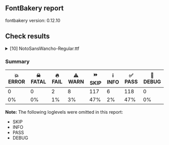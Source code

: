 ## FontBakery report

fontbakery version: 0.12.10





## Check results



<details><summary>[10] NotoSansWancho-Regular.ttf</summary>
<div>
<details>
    <summary>🔥 <b>FAIL</b> Shapes languages in all GF glyphsets. <a href="https://fontbakery.readthedocs.io/en/stable/fontbakery/checks/googlefonts.glyphset.html#"></a></summary>
    <div>







* 🔥 **FAIL** <p>GF_Latin_Core glyphset:</p>
<table>
<thead>
<tr>
<th align="left">Language</th>
<th align="left">FAIL messages</th>
</tr>
</thead>
<tbody>
<tr>
<td align="left">nl_Latn (Dutch)</td>
<td align="left">Shaper didn't attach acutecomb to J</td>
</tr>
<tr>
<td align="left">^</td>
<td align="left">Shaper didn't attach acutecomb to uni0237</td>
</tr>
</tbody>
</table>
 [code: failed-language-shaping]



</div>
</details>

<details>
    <summary>🔥 <b>FAIL</b> Check for presence of an ARTICLE.en_us.html file <a href="https://fontbakery.readthedocs.io/en/stable/fontbakery/checks/googlefonts.description.html#"></a></summary>
    <div>







* 🔥 **FAIL** <p>This is a Noto font but it lacks an ARTICLE.en_us.html file.</p>
 [code: missing-article]



* 🔥 **FAIL** <p>This is a Noto font but it lacks a DESCRIPTION.en_us.html file.</p>
 [code: missing-description]



</div>
</details>

<details>
    <summary>⚠️ <b>WARN</b> Check mark characters are in GDEF mark glyph class. <a href="https://fontbakery.readthedocs.io/en/stable/fontbakery/checks/opentype.gdef.html#"></a></summary>
    <div>







* ⚠️ **WARN** <p>The following mark characters could be in the GDEF mark glyph class:
acutecomb (U+0301), gravecomb (U+0300), tildecomb (U+0303), uni0302 (U+0302), uni0304 (U+0304), uni0306 (U+0306), uni0307 (U+0307), uni0308 (U+0308), uni030A (U+030A), uni030B (U+030B), uni030C (U+030C), uni0326 (U+0326), uni0327 (U+0327) and uni0328 (U+0328)</p>
 [code: mark-chars]



</div>
</details>

<details>
    <summary>⚠️ <b>WARN</b> Check if each glyph has the recommended amount of contours. <a href="https://fontbakery.readthedocs.io/en/stable/fontbakery/checks/universal.html#"></a></summary>
    <div>







* ⚠️ **WARN** <p>This check inspects the glyph outlines and detects the total number of contours in each of them. The expected values are infered from the typical ammounts of contours observed in a large collection of reference font families. The divergences listed below may simply indicate a significantly different design on some of your glyphs. On the other hand, some of these may flag actual bugs in the font such as glyphs mapped to an incorrect codepoint. Please consider reviewing the design and codepoint assignment of these to make sure they are correct.</p>
<p>The following glyphs do not have the recommended number of contours:</p>
<pre><code>- Glyph name: aogonek	Contours detected: 3	Expected: 2

- Glyph name: uogonek	Contours detected: 2	Expected: 1

- Glyph name: aogonek	Contours detected: 3	Expected: 2

- Glyph name: uogonek	Contours detected: 2	Expected: 1
</code></pre>
 [code: contour-count]



</div>
</details>

<details>
    <summary>⚠️ <b>WARN</b> Check font contains no unreachable glyphs <a href="https://fontbakery.readthedocs.io/en/stable/fontbakery/checks/universal.glyphset.html#"></a></summary>
    <div>







* ⚠️ **WARN** <p>The following glyphs could not be reached by codepoint or substitution rules:</p>
<pre><code>- braceright.wcho

- bracketright.wcho

- comma.wcho

- parenright.wcho

- period.wcho
</code></pre>
 [code: unreachable-glyphs]



</div>
</details>

<details>
    <summary>⚠️ <b>WARN</b> Validate size, and resolution of article images, and ensure article page has minimum length and includes visual assets. <a href="https://fontbakery.readthedocs.io/en/stable/fontbakery/checks/googlefonts.article.html#"></a></summary>
    <div>







* ⚠️ **WARN** <p>Family metadata at fonts/NotoSansWancho/googlefonts/ttf does not have an article.</p>
 [code: lacks-article]



</div>
</details>

<details>
    <summary>⚠️ <b>WARN</b> Check for codepoints not covered by METADATA subsets. <a href="https://fontbakery.readthedocs.io/en/stable/fontbakery/checks/googlefonts.subsets.html#"></a></summary>
    <div>







* ⚠️ **WARN** <p>The following codepoints supported by the font are not covered by
any subsets defined in the font's metadata file, and will never
be served. You can solve this by either manually adding additional
subset declarations to METADATA.pb, or by editing the glyphset
definitions.</p>
<ul>
<li>U+02D8 BREVE: try adding one of: yi, canadian-aboriginal</li>
<li>U+02D9 DOT ABOVE: try adding one of: yi, canadian-aboriginal</li>
<li>U+02DB OGONEK: try adding one of: yi, canadian-aboriginal</li>
<li>U+0302 COMBINING CIRCUMFLEX ACCENT: try adding one of: cherokee, coptic, tifinagh, math</li>
<li>U+0306 COMBINING BREVE: try adding one of: old-permic, tifinagh</li>
<li>U+0307 COMBINING DOT ABOVE: try adding one of: tifinagh, todhri, duployan, tai-le, coptic, canadian-aboriginal, hebrew, syriac, math, malayalam, old-permic</li>
<li>U+030A COMBINING RING ABOVE: try adding one of: duployan, syriac</li>
<li>U+030B COMBINING DOUBLE ACUTE ACCENT: try adding one of: cherokee, osage</li>
<li>U+030C COMBINING CARON: try adding one of: cherokee, tai-le</li>
<li>U+0326 COMBINING COMMA BELOW: try adding math</li>
<li>U+0327 COMBINING CEDILLA: try adding math</li>
<li>U+0328 COMBINING OGONEK: not included in any glyphset definition</li>
</ul>
<p>Or you can add the above codepoints to one of the subsets supported by the font: <code>latin</code>, <code>latin-ext</code>, <code>wancho</code></p>
 [code: unreachable-subsetting]



</div>
</details>

<details>
    <summary>⚠️ <b>WARN</b> Ensure soft_dotted characters lose their dot when combined with marks that replace the dot. <a href="https://fontbakery.readthedocs.io/en/stable/fontbakery/checks/shaping.html#"></a></summary>
    <div>







* ⚠️ **WARN** <p>The dot of soft dotted characters used in orthographies <em>must</em> disappear in the following strings: į̀ į́ į̂ į̃ į̄ į̌</p>
<p>The dot of soft dotted characters <em>should</em> disappear in other cases, for example: ĩ̦ ĭ̦ i̦̇ i̦̊ i̦̋ ǐ̦ ĩ̧ ĭ̧ i̧̇ i̧̊ i̧̋ ǐ̧ j̦̀ j̦́ ĵ̦ j̦̃ j̦̄ j̦̆ j̦̇ j̦̈</p>
<p>Your font fully covers the following languages that require the soft-dotted feature: Lithuanian (Latn, 2,357,094 speakers).</p>
<p>Your font does <em>not</em> cover the following languages that require the soft-dotted feature: Igbo (Latn, 27,823,640 speakers), Han (Latn, 6 speakers), South Central Banda (Latn, 244,000 speakers), Cicipu (Latn, 44,000 speakers), Dii (Latn, 71,000 speakers), Bete-Bendi (Latn, 100,000 speakers), Southern Kisi (Latn, 360,000 speakers), Ngbaka (Latn, 1,020,000 speakers), Ukrainian (Cyrl, 29,273,587 speakers), Gulay (Latn, 250,478 speakers), Aghem (Latn, 38,843 speakers), Ebira (Latn, 2,200,000 speakers), Zapotec (Latn, 490,000 speakers), Kpelle, Guinea (Latn, 622,000 speakers), Fur (Latn, 1,230,163 speakers), Vute (Latn, 21,000 speakers), Basaa (Latn, 332,940 speakers), Belarusian (Cyrl, 10,064,517 speakers), Mundani (Latn, 34,000 speakers), Mango (Latn, 77,000 speakers), Avokaya (Latn, 100,000 speakers), Koonzime (Latn, 40,000 speakers), Bafut (Latn, 158,146 speakers), Yala (Latn, 200,000 speakers), Kom (Latn, 360,685 speakers), Mfumte (Latn, 79,000 speakers), Lugbara (Latn, 2,200,000 speakers), Ma’di (Latn, 584,000 speakers), Dutch (Latn, 31,709,104 speakers), Ejagham (Latn, 120,000 speakers), Navajo (Latn, 166,319 speakers), Makaa (Latn, 221,000 speakers), Teke-Ebo (Latn, 260,000 speakers), Ekpeye (Latn, 226,000 speakers), Nateni (Latn, 100,000 speakers), Heiltsuk (Latn, 300 speakers), Ijo, Southeast (Latn, 2,471,000 speakers), Dan (Latn, 1,099,244 speakers), Nzakara (Latn, 50,000 speakers), Kaska (Latn, 125 speakers), Sar (Latn, 500,000 speakers).</p>
 [code: soft-dotted]



</div>
</details>

<details>
    <summary>⚠️ <b>WARN</b> Are any segments inordinately short? <a href="https://fontbakery.readthedocs.io/en/stable/fontbakery/checks/outline.html#"></a></summary>
    <div>







* ⚠️ **WARN** <p>The following glyphs have segments which seem very short:</p>
<pre><code>* u1E2C1 (U+1E2C1) contains a short segment B&lt;&lt;277.0,462.0&gt;-&lt;286.0,461.0&gt;-&lt;296.0,461.0&gt;&gt;

* u1E2C0 (U+1E2C0) contains a short segment B&lt;&lt;277.0,462.0&gt;-&lt;286.0,461.0&gt;-&lt;296.0,461.0&gt;&gt;

* u1E2D6 (U+1E2D6) contains a short segment B&lt;&lt;147.0,503.0&gt;-&lt;146.0,511.0&gt;-&lt;145.0,517.5&gt;&gt;

* u1E2C2 (U+1E2C2) contains a short segment B&lt;&lt;446.0,719.0&gt;-&lt;457.0,718.0&gt;-&lt;462.0,717.0&gt;&gt;

* u1E2C2 (U+1E2C2) contains a short segment L&lt;&lt;408.0,289.0&gt;--&lt;425.0,289.0&gt;&gt;

* u1E2C4 (U+1E2C4) contains a short segment B&lt;&lt;333.0,480.0&gt;-&lt;337.0,480.0&gt;-&lt;342.0,480.0&gt;&gt;

* u1E2DB (U+1E2DB) contains a short segment B&lt;&lt;401.0,120.0&gt;-&lt;399.0,117.0&gt;-&lt;395.0,114.0&gt;&gt;

* u1E2C8 (U+1E2C8) contains a short segment L&lt;&lt;520.0,710.0&gt;--&lt;520.0,701.0&gt;&gt;

* u1E2E9 (U+1E2E9) contains a short segment L&lt;&lt;444.0,257.0&gt;--&lt;452.0,257.0&gt;&gt;

* u1E2D5 (U+1E2D5) contains a short segment B&lt;&lt;147.0,503.0&gt;-&lt;146.0,511.0&gt;-&lt;145.0,517.5&gt;&gt;

* u1E2CA (U+1E2CA) contains a short segment L&lt;&lt;394.0,632.0&gt;--&lt;392.0,632.0&gt;&gt;

* u1E2F7 (U+1E2F7) contains a short segment L&lt;&lt;216.0,163.0&gt;--&lt;219.0,163.0&gt;&gt;

* u1E2E0 (U+1E2E0) contains a short segment L&lt;&lt;262.0,256.0&gt;--&lt;251.0,252.0&gt;&gt;

* u1E2E0 (U+1E2E0) contains a short segment L&lt;&lt;301.0,338.0&gt;--&lt;301.0,338.0&gt;&gt;

* M (U+004D) contains a short segment L&lt;&lt;177.0,626.0&gt;--&lt;173.0,626.0&gt;&gt;

* M (U+004D) contains a short segment L&lt;&lt;450.0,129.0&gt;--&lt;454.0,129.0&gt;&gt;

* N (U+004E) contains a short segment L&lt;&lt;176.0,593.0&gt;--&lt;172.0,593.0&gt;&gt;

* N (U+004E) contains a short segment L&lt;&lt;582.0,123.0&gt;--&lt;586.0,123.0&gt;&gt;

* Nacute (U+0143) contains a short segment L&lt;&lt;176.0,593.0&gt;--&lt;172.0,593.0&gt;&gt;

* Nacute (U+0143) contains a short segment L&lt;&lt;582.0,123.0&gt;--&lt;586.0,123.0&gt;&gt;

* Ncaron (U+0147) contains a short segment L&lt;&lt;176.0,593.0&gt;--&lt;172.0,593.0&gt;&gt;

* Ncaron (U+0147) contains a short segment L&lt;&lt;582.0,123.0&gt;--&lt;586.0,123.0&gt;&gt;

* uni0145 (U+0145) contains a short segment L&lt;&lt;176.0,593.0&gt;--&lt;172.0,593.0&gt;&gt;

* uni0145 (U+0145) contains a short segment L&lt;&lt;582.0,123.0&gt;--&lt;586.0,123.0&gt;&gt;

* Ntilde (U+00D1) contains a short segment L&lt;&lt;176.0,593.0&gt;--&lt;172.0,593.0&gt;&gt;

* Ntilde (U+00D1) contains a short segment L&lt;&lt;582.0,123.0&gt;--&lt;586.0,123.0&gt;&gt;

* Q (U+0051) contains a short segment B&lt;&lt;416.0,-9.0&gt;-&lt;410.0,-9.0&gt;-&lt;403.5,-9.5&gt;&gt;

* Q (U+0051) contains a short segment B&lt;&lt;403.5,-9.5&gt;-&lt;397.0,-10.0&gt;-&lt;391.0,-10.0&gt;&gt;

* Uogonek (U+0172) contains a short segment B&lt;&lt;539.5,-158.5&gt;-&lt;551.0,-156.0&gt;-&lt;559.0,-155.0&gt;&gt;

* W (U+0057) contains a short segment B&lt;&lt;468.0,577.5&gt;-&lt;463.0,600.0&gt;-&lt;461.0,609.0&gt;&gt;

* Wacute (U+1E82) contains a short segment B&lt;&lt;468.0,577.5&gt;-&lt;463.0,600.0&gt;-&lt;461.0,609.0&gt;&gt;

* Wcircumflex (U+0174) contains a short segment B&lt;&lt;468.0,577.5&gt;-&lt;463.0,600.0&gt;-&lt;461.0,609.0&gt;&gt;

* Wdieresis (U+1E84) contains a short segment B&lt;&lt;468.0,577.5&gt;-&lt;463.0,600.0&gt;-&lt;461.0,609.0&gt;&gt;

* Wgrave (U+1E80) contains a short segment B&lt;&lt;468.0,577.5&gt;-&lt;463.0,600.0&gt;-&lt;461.0,609.0&gt;&gt;

* a (U+0061) contains a short segment L&lt;&lt;399.0,76.0&gt;--&lt;395.0,76.0&gt;&gt;

* aacute (U+00E1) contains a short segment L&lt;&lt;399.0,76.0&gt;--&lt;395.0,76.0&gt;&gt;

* abreve (U+0103) contains a short segment L&lt;&lt;399.0,76.0&gt;--&lt;395.0,76.0&gt;&gt;

* acircumflex (U+00E2) contains a short segment L&lt;&lt;399.0,76.0&gt;--&lt;395.0,76.0&gt;&gt;

* adieresis (U+00E4) contains a short segment L&lt;&lt;399.0,76.0&gt;--&lt;395.0,76.0&gt;&gt;

* agrave (U+00E0) contains a short segment L&lt;&lt;399.0,76.0&gt;--&lt;395.0,76.0&gt;&gt;

* amacron (U+0101) contains a short segment L&lt;&lt;399.0,76.0&gt;--&lt;395.0,76.0&gt;&gt;

* aogonek (U+0105) contains a short segment L&lt;&lt;399.0,76.0&gt;--&lt;395.0,76.0&gt;&gt;

* aring (U+00E5) contains a short segment L&lt;&lt;399.0,76.0&gt;--&lt;395.0,76.0&gt;&gt;

* at (U+0040) contains a short segment B&lt;&lt;613.0,293.0&gt;-&lt;612.0,275.0&gt;-&lt;612.0,267.5&gt;&gt;

* at (U+0040) contains a short segment B&lt;&lt;612.0,267.5&gt;-&lt;612.0,260.0&gt;-&lt;612.0,257.0&gt;&gt;

* atilde (U+00E3) contains a short segment L&lt;&lt;399.0,76.0&gt;--&lt;395.0,76.0&gt;&gt;

* d (U+0064) contains a short segment L&lt;&lt;446.0,72.0&gt;--&lt;442.0,72.0&gt;&gt;

* dcaron (U+010F) contains a short segment L&lt;&lt;446.0,72.0&gt;--&lt;442.0,72.0&gt;&gt;

* dcroat (U+0111) contains a short segment L&lt;&lt;445.0,72.0&gt;--&lt;441.0,72.0&gt;&gt;

* Euro (U+20AC) contains a short segment B&lt;&lt;184.0,390.0&gt;-&lt;183.0,380.0&gt;-&lt;183.0,371.0&gt;&gt;

* Euro (U+20AC) contains a short segment B&lt;&lt;183.0,371.0&gt;-&lt;183.0,362.0&gt;-&lt;183.0,352.0&gt;&gt;

* Euro (U+20AC) contains a short segment B&lt;&lt;183.0,352.0&gt;-&lt;183.0,343.0&gt;-&lt;183.0,332.5&gt;&gt;

* Euro (U+20AC) contains a short segment B&lt;&lt;183.0,332.5&gt;-&lt;183.0,322.0&gt;-&lt;184.0,311.0&gt;&gt;

* Euro (U+20AC) contains a short segment B&lt;&lt;95.0,311.0&gt;-&lt;94.0,323.0&gt;-&lt;94.0,331.0&gt;&gt;

* Euro (U+20AC) contains a short segment B&lt;&lt;94.0,331.0&gt;-&lt;94.0,339.0&gt;-&lt;94.0,352.0&gt;&gt;

* Euro (U+20AC) contains a short segment B&lt;&lt;94.0,352.0&gt;-&lt;94.0,363.0&gt;-&lt;94.5,373.5&gt;&gt;

* Euro (U+20AC) contains a short segment B&lt;&lt;94.5,373.5&gt;-&lt;95.0,384.0&gt;-&lt;95.0,390.0&gt;&gt;

* germandbls (U+00DF) contains a short segment B&lt;&lt;382.0,412.0&gt;-&lt;382.0,399.0&gt;-&lt;388.5,388.0&gt;&gt;

* m (U+006D) contains a short segment L&lt;&lt;169.0,463.0&gt;--&lt;174.0,463.0&gt;&gt;

* n (U+006E) contains a short segment L&lt;&lt;169.0,463.0&gt;--&lt;174.0,463.0&gt;&gt;

* nacute (U+0144) contains a short segment L&lt;&lt;169.0,463.0&gt;--&lt;174.0,463.0&gt;&gt;

* ncaron (U+0148) contains a short segment L&lt;&lt;169.0,463.0&gt;--&lt;174.0,463.0&gt;&gt;

* uni0146 (U+0146) contains a short segment L&lt;&lt;169.0,463.0&gt;--&lt;174.0,463.0&gt;&gt;

* ntilde (U+00F1) contains a short segment L&lt;&lt;169.0,463.0&gt;--&lt;174.0,463.0&gt;&gt;

* p (U+0070) contains a short segment L&lt;&lt;169.0,463.0&gt;--&lt;173.0,463.0&gt;&gt;

* r (U+0072) contains a short segment L&lt;&lt;167.0,438.0&gt;--&lt;171.0,438.0&gt;&gt;

* racute (U+0155) contains a short segment L&lt;&lt;167.0,438.0&gt;--&lt;171.0,438.0&gt;&gt;

* rcaron (U+0159) contains a short segment L&lt;&lt;167.0,438.0&gt;--&lt;171.0,438.0&gt;&gt;

* trademark (U+2122) contains a short segment L&lt;&lt;386.0,633.0&gt;--&lt;382.0,633.0&gt;&gt;

* two (U+0032) contains a short segment L&lt;&lt;159.0,84.0&gt;--&lt;159.0,80.0&gt;&gt;

* u (U+0075) contains a short segment L&lt;&lt;448.0,71.0&gt;--&lt;444.0,71.0&gt;&gt;

* uacute (U+00FA) contains a short segment L&lt;&lt;448.0,71.0&gt;--&lt;444.0,71.0&gt;&gt;

* ucircumflex (U+00FB) contains a short segment L&lt;&lt;448.0,71.0&gt;--&lt;444.0,71.0&gt;&gt;

* udieresis (U+00FC) contains a short segment L&lt;&lt;448.0,71.0&gt;--&lt;444.0,71.0&gt;&gt;

* ugrave (U+00F9) contains a short segment L&lt;&lt;448.0,71.0&gt;--&lt;444.0,71.0&gt;&gt;

* uhungarumlaut (U+0171) contains a short segment L&lt;&lt;448.0,71.0&gt;--&lt;444.0,71.0&gt;&gt;

* umacron (U+016B) contains a short segment L&lt;&lt;448.0,71.0&gt;--&lt;444.0,71.0&gt;&gt;

* uogonek (U+0173) contains a short segment L&lt;&lt;448.0,71.0&gt;--&lt;444.0,71.0&gt;&gt;

* uring (U+016F) contains a short segment L&lt;&lt;448.0,71.0&gt;--&lt;444.0,71.0&gt;&gt;
</code></pre>
 [code: found-short-segments]



</div>
</details>

<details>
    <summary>⚠️ <b>WARN</b> Ensure fonts have ScriptLangTags declared on the 'meta' table. <a href="https://fontbakery.readthedocs.io/en/stable/fontbakery/checks/googlefonts.meta.html#"></a></summary>
    <div>







* ⚠️ **WARN** <p>This font file does not have a 'meta' table.</p>
 [code: lacks-meta-table]



</div>
</details>
</div>
</details>




### Summary

| 💥 ERROR | ☠ FATAL | 🔥 FAIL | ⚠️ WARN | ⏩ SKIP | ℹ️ INFO | ✅ PASS | 🔎 DEBUG | 
| ---|---|---|---|---|---|---|---|
| 0 | 0 | 2 | 8 | 117 | 6 | 118 | 0 | 
| 0% | 0% | 1% | 3% | 47% | 2% | 47% | 0% | 



**Note:** The following loglevels were omitted in this report:


* SKIP
* INFO
* PASS
* DEBUG
